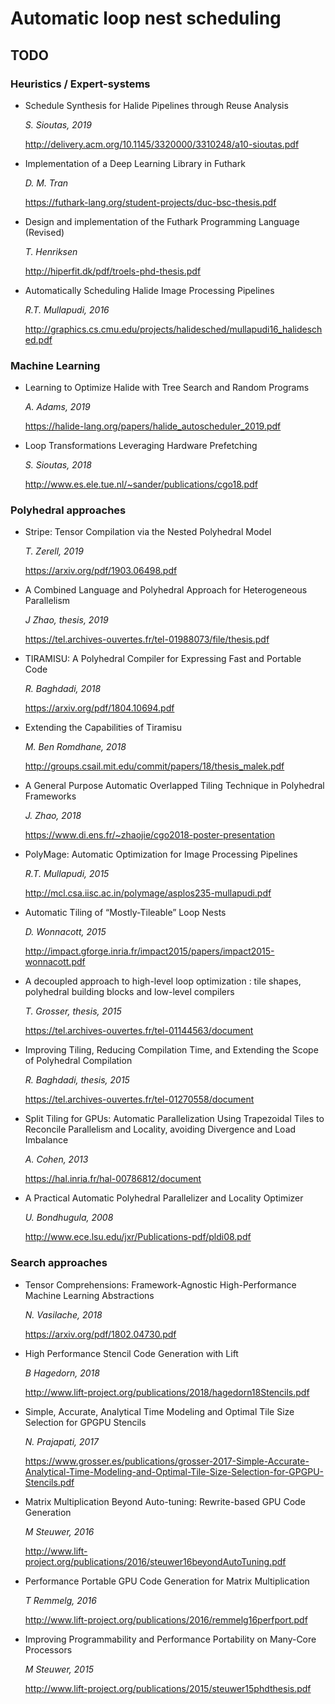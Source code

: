 # Automatic loop nest scheduling

## TODO

### Heuristics / Expert-systems

- Schedule Synthesis for Halide Pipelines through
  Reuse Analysis

  _S. Sioutas, 2019_

  http://delivery.acm.org/10.1145/3320000/3310248/a10-sioutas.pdf

- Implementation of a Deep Learning Library in Futhark

  _D. M. Tran_

  https://futhark-lang.org/student-projects/duc-bsc-thesis.pdf

- Design and implementation of the Futhark Programming Language (Revised)

  _T. Henriksen_

  http://hiperfit.dk/pdf/troels-phd-thesis.pdf

- Automatically Scheduling Halide Image Processing Pipelines

  _R.T. Mullapudi, 2016_

  http://graphics.cs.cmu.edu/projects/halidesched/mullapudi16_halidesched.pdf

### Machine Learning

- Learning to Optimize Halide with Tree Search and Random Programs

  _A. Adams, 2019_

  https://halide-lang.org/papers/halide_autoscheduler_2019.pdf

- Loop Transformations Leveraging Hardware Prefetching

  _S. Sioutas, 2018_

  http://www.es.ele.tue.nl/~sander/publications/cgo18.pdf

### Polyhedral approaches

- Stripe: Tensor Compilation via the Nested Polyhedral Model

  _T. Zerell, 2019_

  https://arxiv.org/pdf/1903.06498.pdf
- A Combined Language and Polyhedral Approach for
  Heterogeneous Parallelism

  _J Zhao, thesis, 2019_

  https://tel.archives-ouvertes.fr/tel-01988073/file/thesis.pdf

- TIRAMISU: A Polyhedral Compiler for Expressing
  Fast and Portable Code

  _R. Baghdadi, 2018_

  https://arxiv.org/pdf/1804.10694.pdf
- Extending the Capabilities of Tiramisu

  _M. Ben Romdhane, 2018_

  http://groups.csail.mit.edu/commit/papers/18/thesis_malek.pdf
- A General Purpose Automatic Overlapped Tiling
  Technique in Polyhedral Frameworks

  _J. Zhao, 2018_

  https://www.di.ens.fr/~zhaojie/cgo2018-poster-presentation
- PolyMage: Automatic Optimization
  for Image Processing Pipelines

  _R.T. Mullapudi, 2015_

  http://mcl.csa.iisc.ac.in/polymage/asplos235-mullapudi.pdf
- Automatic Tiling of “Mostly-Tileable” Loop Nests

  _D. Wonnacott, 2015_

  http://impact.gforge.inria.fr/impact2015/papers/impact2015-wonnacott.pdf
- A decoupled approach to high-level loop optimization :
  tile shapes, polyhedral building blocks and low-level
  compilers

  _T. Grosser, thesis, 2015_

  https://tel.archives-ouvertes.fr/tel-01144563/document
- Improving Tiling, Reducing Compilation Time, and
  Extending the Scope of Polyhedral Compilation

  _R. Baghdadi, thesis, 2015_

  https://tel.archives-ouvertes.fr/tel-01270558/document
- Split Tiling for GPUs: Automatic Parallelization Using
  Trapezoidal Tiles to Reconcile Parallelism and Locality,
  avoiding Divergence and Load Imbalance

  _A. Cohen, 2013_

  https://hal.inria.fr/hal-00786812/document
- A Practical Automatic Polyhedral Parallelizer and
  Locality Optimizer

  _U. Bondhugula, 2008_

  http://www.ece.lsu.edu/jxr/Publications-pdf/pldi08.pdf

### Search approaches

- Tensor Comprehensions: Framework-Agnostic
  High-Performance Machine Learning Abstractions

  _N. Vasilache, 2018_

  https://arxiv.org/pdf/1802.04730.pdf

- High Performance Stencil Code Generation with Lift

  _B Hagedorn, 2018_

  http://www.lift-project.org/publications/2018/hagedorn18Stencils.pdf

- Simple, Accurate, Analytical Time Modeling and Optimal
  Tile Size Selection for GPGPU Stencils

  _N. Prajapati, 2017_

  https://www.grosser.es/publications/grosser-2017-Simple-Accurate-Analytical-Time-Modeling-and-Optimal-Tile-Size-Selection-for-GPGPU-Stencils.pdf

- Matrix Multiplication Beyond Auto-tuning:
  Rewrite-based GPU Code Generation

  _M Steuwer, 2016_

  http://www.lift-project.org/publications/2016/steuwer16beyondAutoTuning.pdf

- Performance Portable GPU Code Generation for Matrix Multiplication

  _T Remmelg, 2016_

  http://www.lift-project.org/publications/2016/remmelg16perfport.pdf

- Improving Programmability and Performance Portability on Many-Core Processors

  _M Steuwer, 2015_

  http://www.lift-project.org/publications/2015/steuwer15phdthesis.pdf
